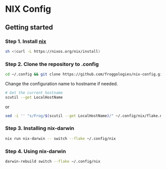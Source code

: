 # NIX Config

## Getting started

### Step 1. Install [nix](https://nixos.org/)

```sh
sh <(curl -L https://nixos.org/nix/install)
```

### Step 2. Clone the repository to .config

```sh
cd ~/.config && git clone https://github.com/froggologies/nix-config.git nix
```

Change the configuration name to hostname if needed.

```sh
# Get the current hostname
scutil --get LocalHostName
```

or

```sh
sed -i '' "s/Frog/$(scutil --get LocalHostName)/" ~/.config/nix/flake.nix
```

### Step 3. Installing nix-darwin

```sh
nix run nix-darwin -- switch --flake ~/.config/nix
```

### Step 4. Using nix-darwin

```sh
darwin-rebuild switch --flake ~/.config/nix
```
